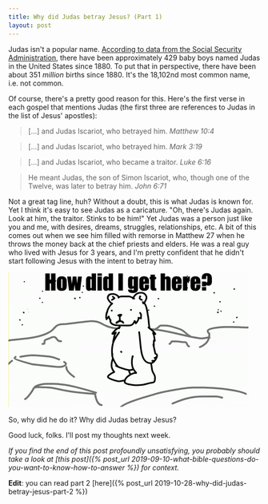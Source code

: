 ```yaml
---
title: Why did Judas betray Jesus? (Part 1)
layout: post
---
```


Judas isn't a popular name. [According to data from the Social Security Administration](https://github.com/tbadams45/judas-counter), there have been approximately 429 baby boys named Judas in the United States since 1880. To put that in perspective, there have been about 351 *million* births since 1880. It's the 18,102nd most common name, i.e. not common.

Of course, there's a pretty good reason for this. Here's the first verse in each gospel that mentions Judas (the first three are references to Judas in the list of Jesus' apostles):

> [...] and Judas Iscariot, who betrayed him. *Matthew 10:4*

> [...] and Judas Iscariot, who betrayed him. *Mark 3:19*

> [...] and Judas Iscariot, who became a traitor. *Luke 6:16*

> He meant Judas, the son of Simon Iscariot, who, though one of the Twelve, was later to betray him. *John 6:71*

Not a great tag line, huh? Without a doubt, this is what Judas is known for. Yet I think it's easy to see Judas as a caricature. "Oh, there's Judas again. Look at him, the traitor. Stinks to be him!" Yet Judas was a person just like you and me, with desires, dreams, struggles, relationships, etc. A bit of this comes out when we see him filled with remorse in Matthew 27 when he throws the money back at the chief priests and elders. He was a real guy who lived with Jesus for 3 years, and I'm pretty confident that he didn't start following Jesus with the intent to betray him.

![Desmond the Moon Bear](/files/desmond-how-did-i-get-here.gif)

So, why did he do it? Why did Judas betray Jesus?

Good luck, folks. I'll post my thoughts next week.

*If you find the end of this post profoundly unsatisfying, you probably should take a look at [this post]({% post_url 2019-09-10-what-bible-questions-do-you-want-to-know-how-to-answer %}) for context.*

**Edit**: you can read part 2 [here]({% post_url 2019-10-28-why-did-judas-betray-jesus-part-2 %})